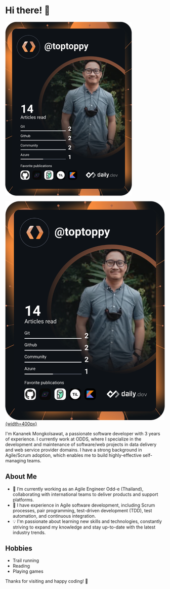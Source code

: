 # Hi there! 👋

<a href="https://app.daily.dev/toptoppy"><img src="https://github.com/toptoppy/toptoppy/blob/master/devcard.svg" width="400" alt="Kananek Mongkolsawat's Dev Card"/></a>

[![Kananek Mongkolsawat's Dev Card](https://github.com/toptoppy/toptoppy/blob/master/devcard.svg){width=400px}](https://app.daily.dev/toptoppy)

I'm Kananek Mongkolsawat, a passionate software developer with 3 years of experience. I currently work at ODDS, where I specialize in the development and maintenance of software/web projects in data delivery and web service provider domains. I have a strong background in Agile/Scrum adoption, which enables me to build highly-effective self-managing teams.

## About Me

- 🔭 I’m currently working as an Agile Engineer Odd-e (Thailand), collaborating with international teams to deliver products and support platforms.
- 🌱 I have experience in Agile software development, including Scrum processes, pair programming, test-driven development (TDD), test automation, and continuous integration.
- 💡 I'm passionate about learning new skills and technologies, constantly striving to expand my knowledge and stay up-to-date with the latest industry trends.

## Hobbies
- Trail running
- Reading
- Playing games

<!-- Feel free to connect with me on [LinkedIn](https://www.linkedin.com/in/your-linkedin-profile) and [Twitter](https://twitter.com/your-twitter-profile). You can also find more information on my [personal website/blog](https://www.your-website.com). -->

Thanks for visiting and happy coding! 🚀
